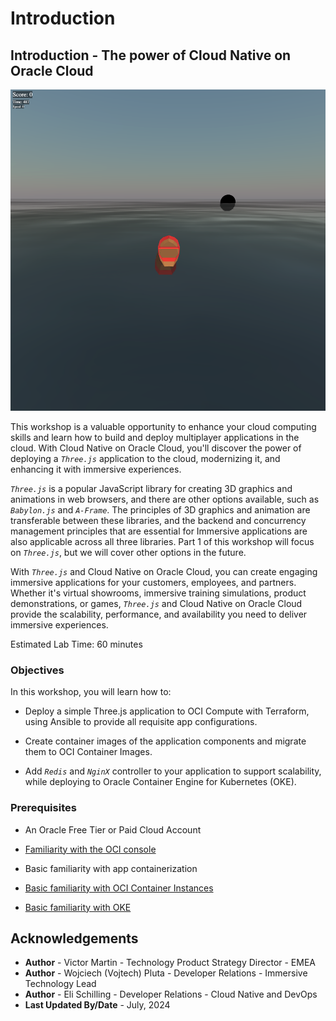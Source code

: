 # Introduction

## Introduction - The power of Cloud Native on Oracle Cloud

![save the wildlife logo](images/stwlUpgrade.png)

This workshop is a valuable opportunity to enhance your cloud computing skills and learn how to build and deploy multiplayer applications in the cloud. With Cloud Native on Oracle Cloud, you'll discover the power of deploying a _`Three.js`_ application to the cloud, modernizing it, and enhancing it with immersive experiences.

_`Three.js`_ is a popular JavaScript library for creating 3D graphics and animations in web browsers, and there are other options available, such as _`Babylon.js`_ and _`A-Frame`_. The principles of 3D graphics and animation are transferable between these libraries, and the backend and concurrency management principles that are essential for Immersive applications are also applicable across all three libraries. Part 1 of this workshop will focus on _`Three.js`_, but we will cover other options in the future.

With _`Three.js`_ and Cloud Native on Oracle Cloud, you can create engaging immersive applications for your customers, employees, and partners. Whether it's virtual showrooms, immersive training simulations, product demonstrations, or games, _`Three.js`_ and Cloud Native on Oracle Cloud provide the scalability, performance, and availability you need to deliver immersive experiences.

Estimated Lab Time: 60 minutes

### Objectives
In this workshop, you will learn how to:

* Deploy a simple Three.js application to OCI Compute with Terraform, using Ansible to provide all requisite app configurations.

* Create container images of the application components and migrate them to OCI Container Images.

* Add _`Redis`_ and _`NginX`_ controller to your application to support scalability, while deploying to Oracle Container Engine for Kubernetes (OKE).

### Prerequisites

* An Oracle Free Tier or Paid Cloud Account
* [Familiarity with the OCI console](https://docs.oracle.com/en-us/iaas/Content/GSG/Concepts/console.htm)

* Basic familiarity with app containerization

* [Basic familiarity with OCI Container Instances](https://www.oracle.com/cloud/cloud-native/container-instances/)

* [Basic familiarity with OKE](https://www.oracle.com/cloud/cloud-native/container-engine-kubernetes/)


## Acknowledgements

* **Author** - Victor Martin - Technology Product Strategy Director - EMEA
* **Author** - Wojciech (Vojtech) Pluta - Developer Relations - Immersive Technology Lead
* **Author** - Eli Schilling - Developer Relations - Cloud Native and DevOps
* **Last Updated By/Date** - July, 2024